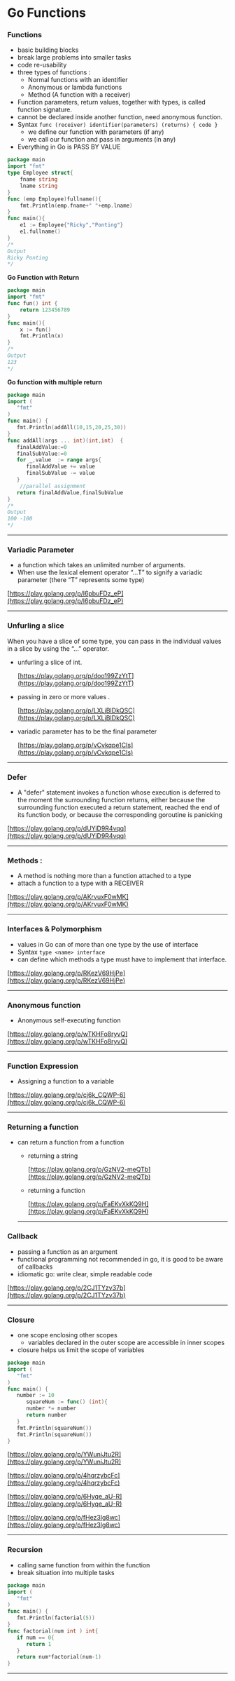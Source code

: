 # Go Functions

### Functions

- basic building blocks
- break large problems into smaller tasks
- code re-usability
- three types of functions :
    - Normal functions with an identifier
    - Anonymous or lambda functions
    - Method (A function with a receiver)
- Function parameters, return values, together with types, is called function signature.
- cannot be declared inside another function, need anonymous function.
- Syntax  `func (receiver) identifier(parameters) (returns) { code }`
    - we define our function with parameters (if any)
    - we call our function and pass in arguments (in any)
- Everything in Go is PASS BY VALUE

```go
package main 
import "fmt"
type Employee struct{
	fname string 
	lname string 
}
func (emp Employee)fullname(){
	fmt.Println(emp.fname+" "+emp.lname)
}
func main(){
	e1 := Employee{"Ricky","Ponting"} 
	e1.fullname()
}
/*
Output
Ricky Ponting 
*/ 
```

**Go Function with Return**

```go
package main 
import "fmt"
func fun() int {
	return 123456789
}
func main(){
	x := fun()
	fmt.Println(x)
}
/*
Output
123
*/ 
```

**Go function with multiple return**

```go
package main  
import (  
   "fmt"  
)  
func main() {  
   fmt.Println(addAll(10,15,20,25,30))  
}  
func addAll(args ... int)(int,int)  {  
   finalAddValue:=0  
   finalSubValue:=0  
   for _,value  := range args{  
      finalAddValue += value  
      finalSubValue -= value  
   }  
	//parallel assignment 
   return finalAddValue,finalSubValue  
}
/*
Output 
100 -100
*/
```

---

### Variadic Parameter

- a function which takes an unlimited number of arguments.
- When use the lexical element operator “...T” to signify a
variadic parameter (there “T” represents some type)

[https://play.golang.org/p/l6pbuFDz_eP](https://play.golang.org/p/l6pbuFDz_eP)

---

### Unfurling a slice

When you have a slice of some type, you can pass in the individual values in a slice by using the “...” operator.

- unfurling a slice of int.

    [https://play.golang.org/p/doo199ZzYtT](https://play.golang.org/p/doo199ZzYtT)

- passing in zero or more values .

    [https://play.golang.org/p/LXLjBIDkQSC](https://play.golang.org/p/LXLjBIDkQSC)

- variadic parameter has to be the final parameter

    [https://play.golang.org/p/vCvkqpe1CIs](https://play.golang.org/p/vCvkqpe1CIs)

---

### Defer

- A "defer" statement invokes a function whose execution is deferred to the moment the surrounding function returns, either because the surrounding function executed a return statement, reached the end of its function body, or because the corresponding goroutine is panicking

[https://play.golang.org/p/dUYiD9R4vqq](https://play.golang.org/p/dUYiD9R4vqq)

---

### Methods :

- A method is nothing more than a function attached to a type
- attach a function to a type with a RECEIVER

[https://play.golang.org/p/AKrvuxF0wMK](https://play.golang.org/p/AKrvuxF0wMK)

---

### Interfaces & Polymorphism

- values in Go can of more than one type by the use of interface
- Syntax  `type <name> interface`
- can define which methods a type must have to implement that interface.

[https://play.golang.org/p/RKezV69HjPe](https://play.golang.org/p/RKezV69HjPe)

---

### Anonymous function

- Anonymous self-executing function

[https://play.golang.org/p/wTKHFo8ryvQ](https://play.golang.org/p/wTKHFo8ryvQ)

---

### Function Expression

- Assigning a function to a variable

[https://play.golang.org/p/cj6k_CQWP-6](https://play.golang.org/p/cj6k_CQWP-6)

---

### Returning a function

- can return a function from a function
    - returning a string

        [https://play.golang.org/p/GzNV2-meQTb](https://play.golang.org/p/GzNV2-meQTb)

    - returning a function

        [https://play.golang.org/p/FaEKvXkKQ9H](https://play.golang.org/p/FaEKvXkKQ9H)

    ---

### Callback

- passing a function as an argument
- functional programming not recommended in go, it is good to be aware of callbacks
- idiomatic go: write clear, simple readable code

[https://play.golang.org/p/2CJ1TYzv37b](https://play.golang.org/p/2CJ1TYzv37b)

---

### Closure

- one scope enclosing other scopes
    - variables declared in the outer scope are accessible in inner scopes
- closure helps us limit the scope of variables

```go
package main  
import (  
   "fmt"  
)  
func main() {  
   number := 10  
      squareNum := func() (int){  
      number *= number  
      return number  
   }  
   fmt.Println(squareNum())  
   fmt.Println(squareNum())  
}
```

[https://play.golang.org/p/YWuniJtu2R](https://play.golang.org/p/YWuniJtu2R)

[https://play.golang.org/p/4hqrzybcFc](https://play.golang.org/p/4hqrzybcFc)

[https://play.golang.org/p/6Hyqe_aU-R](https://play.golang.org/p/6Hyqe_aU-R)

[https://play.golang.org/p/fHez3lg8wc](https://play.golang.org/p/fHez3lg8wc)

---

### Recursion

- calling same function from within the function
- break situation into multiple tasks

```go
package main  
import (  
   "fmt"  
)  
func main() {  
   fmt.Println(factorial(5))  
}  
func factorial(num int ) int{  
   if num == 0{  
      return 1  
   }  
   return num*factorial(num-1)  
}
```

---
